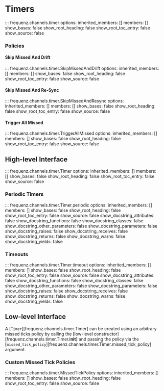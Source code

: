 # Timers

::: frequenz.channels.timer
    options:
        inherited_members: []
        members: []
        show_bases: false
        show_root_heading: false
        show_root_toc_entry: false
        show_source: false

### Policies

#### Skip Missed And Drift

::: frequenz.channels.timer.SkipMissedAndDrift
    options:
        inherited_members: []
        members: []
        show_bases: false
        show_root_heading: false
        show_root_toc_entry: false
        show_source: false

#### Skip Missed And Re-Sync

::: frequenz.channels.timer.SkipMissedAndResync
    options:
        inherited_members: []
        members: []
        show_bases: false
        show_root_heading: false
        show_root_toc_entry: false
        show_source: false

#### Trigger All Missed

::: frequenz.channels.timer.TriggerAllMissed
    options:
        inherited_members: []
        members: []
        show_bases: false
        show_root_heading: false
        show_root_toc_entry: false
        show_source: false

## High-level Interface

::: frequenz.channels.timer.Timer
    options:
        inherited_members: []
        members: []
        show_bases: false
        show_root_heading: false
        show_root_toc_entry: false
        show_source: false

### Periodic Timers

::: frequenz.channels.timer.Timer.periodic
    options:
        inherited_members: []
        members: []
        show_bases: false
        show_root_heading: false
        show_root_toc_entry: false
        show_source: false
        show_docstring_attributes: false
        show_docstring_functions: false
        show_docstring_classes: false
        show_docstring_other_parameters: false
        show_docstring_parameters: false
        show_docstring_raises: false
        show_docstring_receives: false
        show_docstring_returns: false
        show_docstring_warns: false
        show_docstring_yields: false

### Timeouts

::: frequenz.channels.timer.Timer.timeout
    options:
        inherited_members: []
        members: []
        show_bases: false
        show_root_heading: false
        show_root_toc_entry: false
        show_source: false
        show_docstring_attributes: false
        show_docstring_functions: false
        show_docstring_classes: false
        show_docstring_other_parameters: false
        show_docstring_parameters: false
        show_docstring_raises: false
        show_docstring_receives: false
        show_docstring_returns: false
        show_docstring_warns: false
        show_docstring_yields: false

## Low-level Interface

A [`Timer`][frequenz.channels.timer.Timer] can be created using an arbitrary missed
ticks policy by calling the [low-level
constructor][frequenz.channels.timer.Timer.__init__] and passing the policy via the
[`missed_tick_policy`][frequenz.channels.timer.Timer.missed_tick_policy] argument.

### Custom Missed Tick Policies

::: frequenz.channels.timer.MissedTickPolicy
    options:
        inherited_members: []
        members: []
        show_bases: false
        show_root_heading: false
        show_root_toc_entry: false
        show_source: false
